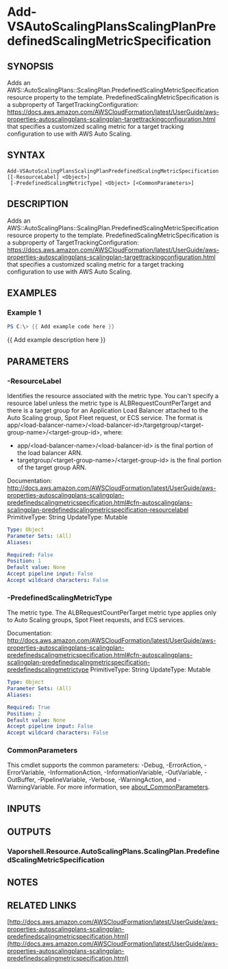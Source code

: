 # Add-VSAutoScalingPlansScalingPlanPredefinedScalingMetricSpecification

## SYNOPSIS
Adds an AWS::AutoScalingPlans::ScalingPlan.PredefinedScalingMetricSpecification resource property to the template.
PredefinedScalingMetricSpecification is a subproperty of TargetTrackingConfiguration: https://docs.aws.amazon.com/AWSCloudFormation/latest/UserGuide/aws-properties-autoscalingplans-scalingplan-targettrackingconfiguration.html that specifies a customized scaling metric for a target tracking configuration to use with AWS Auto Scaling.

## SYNTAX

```
Add-VSAutoScalingPlansScalingPlanPredefinedScalingMetricSpecification [[-ResourceLabel] <Object>]
 [-PredefinedScalingMetricType] <Object> [<CommonParameters>]
```

## DESCRIPTION
Adds an AWS::AutoScalingPlans::ScalingPlan.PredefinedScalingMetricSpecification resource property to the template.
PredefinedScalingMetricSpecification is a subproperty of TargetTrackingConfiguration: https://docs.aws.amazon.com/AWSCloudFormation/latest/UserGuide/aws-properties-autoscalingplans-scalingplan-targettrackingconfiguration.html that specifies a customized scaling metric for a target tracking configuration to use with AWS Auto Scaling.

## EXAMPLES

### Example 1
```powershell
PS C:\> {{ Add example code here }}
```

{{ Add example description here }}

## PARAMETERS

### -ResourceLabel
Identifies the resource associated with the metric type.
You can't specify a resource label unless the metric type is ALBRequestCountPerTarget and there is a target group for an Application Load Balancer attached to the Auto Scaling group, Spot Fleet request, or ECS service.
The format is app/\<load-balancer-name\>/\<load-balancer-id\>/targetgroup/\<target-group-name\>/\<target-group-id\>, where:
+ app/\<load-balancer-name\>/\<load-balancer-id\> is the final portion of the load balancer ARN.
+ targetgroup/\<target-group-name\>/\<target-group-id\> is the final portion of the target group ARN.

Documentation: http://docs.aws.amazon.com/AWSCloudFormation/latest/UserGuide/aws-properties-autoscalingplans-scalingplan-predefinedscalingmetricspecification.html#cfn-autoscalingplans-scalingplan-predefinedscalingmetricspecification-resourcelabel
PrimitiveType: String
UpdateType: Mutable

```yaml
Type: Object
Parameter Sets: (All)
Aliases:

Required: False
Position: 1
Default value: None
Accept pipeline input: False
Accept wildcard characters: False
```

### -PredefinedScalingMetricType
The metric type.
The ALBRequestCountPerTarget metric type applies only to Auto Scaling groups, Spot Fleet requests, and ECS services.

Documentation: http://docs.aws.amazon.com/AWSCloudFormation/latest/UserGuide/aws-properties-autoscalingplans-scalingplan-predefinedscalingmetricspecification.html#cfn-autoscalingplans-scalingplan-predefinedscalingmetricspecification-predefinedscalingmetrictype
PrimitiveType: String
UpdateType: Mutable

```yaml
Type: Object
Parameter Sets: (All)
Aliases:

Required: True
Position: 2
Default value: None
Accept pipeline input: False
Accept wildcard characters: False
```

### CommonParameters
This cmdlet supports the common parameters: -Debug, -ErrorAction, -ErrorVariable, -InformationAction, -InformationVariable, -OutVariable, -OutBuffer, -PipelineVariable, -Verbose, -WarningAction, and -WarningVariable. For more information, see [about_CommonParameters](http://go.microsoft.com/fwlink/?LinkID=113216).

## INPUTS

## OUTPUTS

### Vaporshell.Resource.AutoScalingPlans.ScalingPlan.PredefinedScalingMetricSpecification
## NOTES

## RELATED LINKS

[http://docs.aws.amazon.com/AWSCloudFormation/latest/UserGuide/aws-properties-autoscalingplans-scalingplan-predefinedscalingmetricspecification.html](http://docs.aws.amazon.com/AWSCloudFormation/latest/UserGuide/aws-properties-autoscalingplans-scalingplan-predefinedscalingmetricspecification.html)

